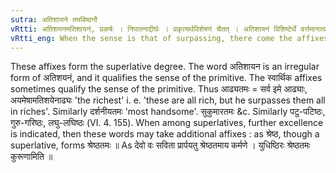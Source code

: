 ```yaml
---
sutra: अतिशायने तमबिष्ठनौ
vRtti: अतिशयनमतिशायनं, प्रकर्षः । निपातनाद्दीर्घः । प्रकृत्यर्थविशेषणं चैतत् । अतिशायनं विशिष्टेर्थे वर्त्तमानात्प्रातिपदिकात्स्वार्थे तमबिष्ठनौ प्रत्ययौ भवतः ॥
vRtti_eng: When the sense is that of surpassing, there come the affixes तमप् (तम) and इष्ठन् (/- इष्ठ), after a nominal stem, the word retaining its denotation.
---
```

These affixes form the superlative degree. The word अतिशायन is an irregular form of अतिशयनं, and it qualifies the sense of the primitive. The स्वार्थिक affixes sometimes qualify the sense of the primitive. Thus आढ्यतमः = सर्व इमे आढ्याः, अयमेषामतिशयेनाढ्यः 'the richest' i. e. 'these are all rich, but he surpasses them all in riches'. Similarly दर्शनीयतमः 'most handsome'. सुकुमारतमः &c. Similarly पटु-पटिष्ठः, गुरु-गरिष्ठः, लघु-लघिष्ठः (VI. 4. 155). When among superlatives, further excellence is indicated, then these words may take additional affixes : as श्रेष्ठ, though a superlative, forms श्रेष्ठतमः ॥ As देवो वः सविता प्रार्पयतु श्रेष्ठतमाय कर्मणे । युधिष्ठिरः श्रेष्ठतमः कुरूणामिति ॥
